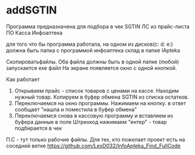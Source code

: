 # addSGTIN
Программа предназначена для подбора в чек SGTIN  ЛС из прайс-листа ПО Касса Инфоаптека

для того что бы программа работала, на одном из дисков(c: d: e:)
должна быть папка c программой инфоаптека склад  в папке IApteka

Скопироватьфайлы. Оба файла должны быть в одной папке (любой)
запускается exe файл На экране появляется окно с одной кнопкой. 

Как работает
1. Открываем прайс - список товаров с ценами на кассе. Находим 
   нужный товар. Копируем в буфер обмена SGTIN из списка остатков.
2. Переключаемся на окно программы. Нажимаем на кнопку.
   в ответ сообщает "нашла и поместила в буфер обмена"
4. Переключаемся снова в кассовую программу и вставляем из буфера данные в поле Штрихкод 
   нажимаем "ентер" - товар подбирается в чек

П.С - тут только рабочие файлы. Для тех, кто пожелает проект есть  на соседней ветке https://github.com/LexD032/InfoApteka_Find_FullCode
